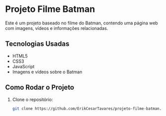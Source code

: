 # Projeto Filme Batman

Este é um projeto baseado no filme do Batman, contendo uma página web com imagens, vídeos e informações relacionadas.

## Tecnologias Usadas

- HTML5
- CSS3
- JavaScript
- Imagens e vídeos sobre o Batman

## Como Rodar o Projeto

1. Clone o repositório:
   ```bash
   git clone https://github.com/ErikCesarTavares/projeto-filme-batman.git

